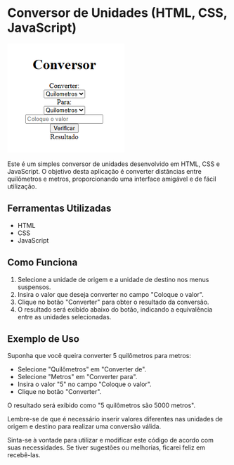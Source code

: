 # Conversor de Unidades (HTML, CSS, JavaScript)

![Imagem do Conversor de Unidades](/img/conversor.png)

Este é um simples conversor de unidades desenvolvido em HTML, CSS e JavaScript. O objetivo desta aplicação é converter distâncias entre quilômetros e metros, proporcionando uma interface amigável e de fácil utilização.

## Ferramentas Utilizadas

- HTML
- CSS
- JavaScript

## Como Funciona

1. Selecione a unidade de origem e a unidade de destino nos menus suspensos.
2. Insira o valor que deseja converter no campo "Coloque o valor".
3. Clique no botão "Converter" para obter o resultado da conversão.
4. O resultado será exibido abaixo do botão, indicando a equivalência entre as unidades selecionadas.

## Exemplo de Uso

Suponha que você queira converter 5 quilômetros para metros:

- Selecione "Quilômetros" em "Converter de".
- Selecione "Metros" em "Converter para".
- Insira o valor "5" no campo "Coloque o valor".
- Clique no botão "Converter".

O resultado será exibido como "5 quilômetros são 5000 metros".

Lembre-se de que é necessário inserir valores diferentes nas unidades de origem e destino para realizar uma conversão válida.

Sinta-se à vontade para utilizar e modificar este código de acordo com suas necessidades. Se tiver sugestões ou melhorias, ficarei feliz em recebê-las.